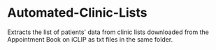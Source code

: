 # Automated-Clinic-Lists

Extracts the list of patients' data from clinic lists downloaded from the Appointment Book on iCLIP as txt files in the same folder.
